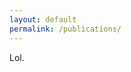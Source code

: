 ```yaml
---
layout: default
permalink: /publications/
---
```

<title>Publications</title>
<div class="custom-padding">
Lol.
</div>
